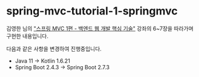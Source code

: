 # spring-mvc-tutorial-1-springmvc

김영한 님의 ["스프링 MVC 1편 - 백엔드 웹 개발 핵심 기술"](https://inf.run/ZDmm) 강좌의 6~7장을 따라가며 구현한 내용입니다.

다음과 같은 사항을 변경하여 진행중입니다.
- Java 11 → Kotlin 1.6.21
- Spring Boot 2.4.3 → Spring Boot 2.7.3
